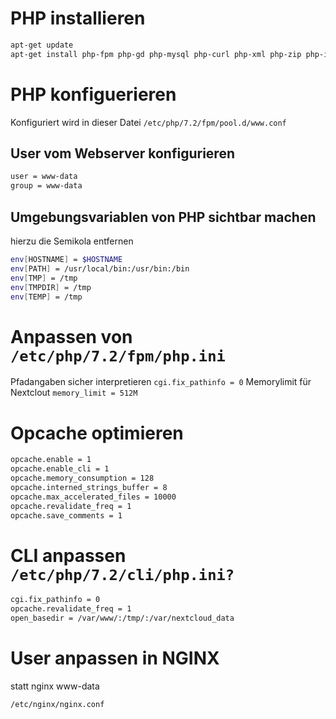 # PHP installieren 

```bash
apt-get update
apt-get install php-fpm php-gd php-mysql php-curl php-xml php-zip php-intl php-mbstring php-bz2 php-json php-apcu php-imagick
```


# PHP konfiguerieren

Konfiguriert wird in dieser Datei `/etc/php/7.2/fpm/pool.d/www.conf`

## User vom Webserver konfigurieren

```bash
user = www-data
group = www-data
```

## Umgebungsvariablen von PHP sichtbar machen

hierzu die Semikola entfernen

```bash
env[HOSTNAME] = $HOSTNAME
env[PATH] = /usr/local/bin:/usr/bin:/bin
env[TMP] = /tmp
env[TMPDIR] = /tmp
env[TEMP] = /tmp
```

# Anpassen von `/etc/php/7.2/fpm/php.ini`

Pfadangaben sicher interpretieren `cgi.fix_pathinfo = 0`
Memorylimit für Nextclout `memory_limit = 512M`

# Opcache optimieren

```bash
opcache.enable = 1
opcache.enable_cli = 1
opcache.memory_consumption = 128
opcache.interned_strings_buffer = 8
opcache.max_accelerated_files = 10000
opcache.revalidate_freq = 1
opcache.save_comments = 1
```

# CLI anpassen `/etc/php/7.2/cli/php.ini?`

```bash
cgi.fix_pathinfo = 0
opcache.revalidate_freq = 1
open_basedir = /var/www/:/tmp/:/var/nextcloud_data
```

# User anpassen in NGINX

statt nginx www-data

```bash
/etc/nginx/nginx.conf


